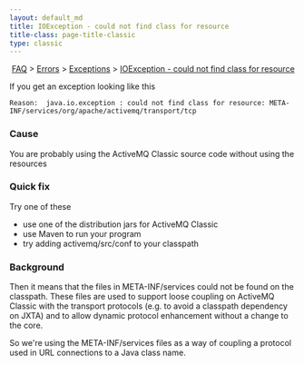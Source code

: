 ```yaml
---
layout: default_md
title: IOException - could not find class for resource 
title-class: page-title-classic
type: classic
---
```


 [FAQ](faq) > [Errors](errors) > [Exceptions](exceptions) > [IOException - could not find class for resource](ioexception-could-not-find-class-for-reDevelopers/source)


If you get an exception looking like this
```
Reason:  java.io.exception : could not find class for resource: META-INF/services/org/apache/activemq/transport/tcp
```

### Cause

You are probably using the ActiveMQ Classic source code without using the resources

### Quick fix

Try one of these

*   use one of the distribution jars for ActiveMQ Classic
*   use Maven to run your program
*   try adding activemq/src/conf to your classpath

### Background

Then it means that the files in META-INF/services could not be found on the classpath. These files are used to support loose coupling on ActiveMQ Classic with the transport protocols (e.g. to avoid a classpath dependency on JXTA) and to allow dynamic protocol enhancement without a change to the core.

So we're using the META-INF/services files as a way of coupling a protocol used in URL connections to a Java class name.

